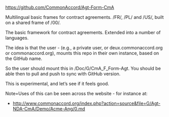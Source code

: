 <a href="https://github.com/CommonAccord/Agt-Form-CmA">https://github.com/CommonAccord/Agt-Form-CmA</a>

Multilingual basic frames for contract agreements.  /FR/, /PL/ and /US/, built on a shared frame of /00/.  

The basic framework for contract agreements.  Extended into a number of languages.

The idea is that the user - (e.g., a private user, or deux.commonaccord.org or commonaccord.org), mounts this repo in
their own instance, based on the GitHub name.

So the user should mount this in /Doc/G/CmA_F_Form-Agt.  You should be able then to pull and push to sync with GitHub version.

This is experimental, and let’s see if it feels good.

Note=Uses of this can be seen across the website - for instance at:
  
* <a href="http://www.commonaccord.org/index.php?action=source&file=G/Agt-NDA-CmA/Demo/Acme-Ang/0.md">http://www.commonaccord.org/index.php?action=source&file=G/Agt-NDA-CmA/Demo/Acme-Ang/0.md</a>
    
